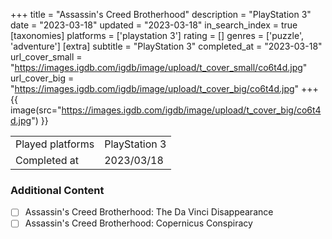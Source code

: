 +++
title = "Assassin's Creed Brotherhood"
description = "PlayStation 3"
date = "2023-03-18"
updated = "2023-03-18"
in_search_index = true
[taxonomies]
platforms = ['playstation 3']
rating = []
genres = ['puzzle', 'adventure']
[extra]
subtitle = "PlayStation 3"
completed_at = "2023-03-18"
url_cover_small = "https://images.igdb.com/igdb/image/upload/t_cover_small/co6t4d.jpg"
url_cover_big = "https://images.igdb.com/igdb/image/upload/t_cover_big/co6t4d.jpg"
+++
{{ image(src="https://images.igdb.com/igdb/image/upload/t_cover_big/co6t4d.jpg") }}

|              |            |
| ------------ | ---------- |
| Played platforms    | PlayStation 3 |
| Completed at | 2023/03/18 |


### Additional Content


- [ ] Assassin's Creed Brotherhood: The Da Vinci Disappearance
- [ ] Assassin's Creed Brotherhood: Copernicus Conspiracy